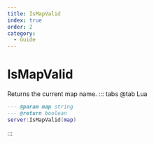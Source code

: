 ```yaml
---
title: IsMapValid
index: true
order: 2
category:
  - Guide
---
```


# IsMapValid
Returns the current map name.
::: tabs
@tab Lua
```lua
--- @param map string
--- @return boolean
server:IsMapValid(map)
```

:::